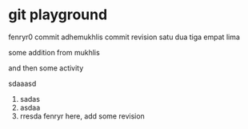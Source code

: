 # git playground
fenryr0 commit
adhemukhlis commit revision
satu
dua
tiga
empat
lima

some addition from mukhlis

and then some activity

sdaaasd
1. sadas
2. asdaa
3. rresda
fenryr here, add some revision

